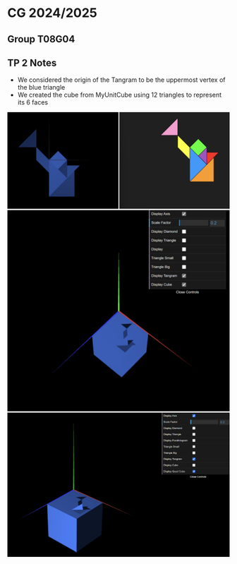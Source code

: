 # CG 2024/2025

## Group T08G04

## TP 2 Notes

- We considered the origin of the Tangram to be the uppermost vertex of the blue triangle
- We created the cube from MyUnitCube using 12 triangles to represent its 6 faces

![Screenshot 1](tp2/screenshots/cg-t08g04-tp2-1.png)
![Screenshot 2](tp2/screenshots/cg-t08g04-tp2-2.png)
![Screenshot 3](tp2/screenshots/cg-t08g04-tp2-3.png)